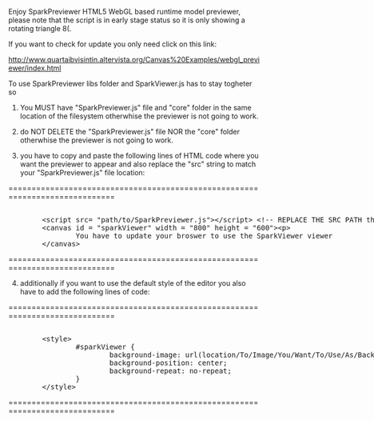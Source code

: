 Enjoy SparkPreviewer HTML5 WebGL based runtime model previewer, please note that the script is in early stage status so it is only showing a rotating triangle 8(.

If you want to check for update you only need click on this link:

http://www.quartaibvisintin.altervista.org/Canvas%20Examples/webgl_previewer/index.html

To use SparkPreviewer libs folder and SparkViewer.js has to stay togheter so

1. You MUST have "SparkPreviewer.js" file and "core" folder in the same location of the filesystem otherwhise the previewer is not going to work.

2. do NOT DELETE the "SparkPreviewer.js" file NOR the "core" folder otherwhise the previewer is not going to work.

3. you have to copy and paste the following lines of HTML code where you want the previewer to appear and also replace the "src" string to match your "SparkPreviewer.js" file location:

============================================================================= 

<xmp>
        <script src= "path/to/SparkPreviewer.js"></script> <!-- REPLACE THE SRC PATH the script will do the rest -->
        <canvas id = "sparkViewer" width = "800" height = "600"><p>
                You have to update your broswer to use the SparkViewer viewer
        </canvas>
</xmp>

 =============================================================================
        
4. additionally if you want to use the default style of the editor you also have to add the following lines of code:

============================================================================= 

<!-- the following lines are optional and usefull only if you want the previewer to activate on a mouseClick-->
<xmp>
        <style>
                #sparkViewer {
                        background-image: url(location/To/Image/You/Want/To/Use/As/Background);   /* replace this string */
                        background-position: center;
                        background-repeat: no-repeat;
                }
        </style>
</xmp>

 =============================================================================
